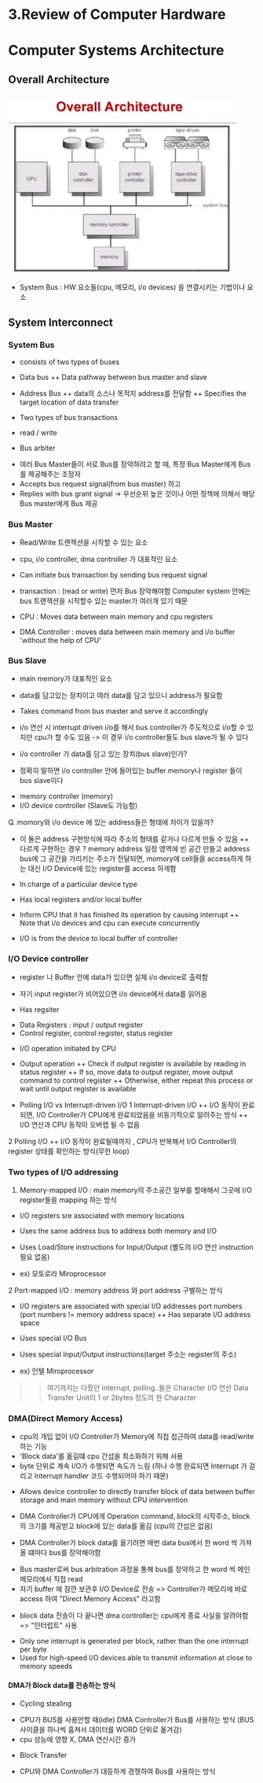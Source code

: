 3.Review of Computer Hardware
=============================

# Computer Systems Architecture
## Overall Architecture


![ch3_1_1](./pic/ch3_1_1.JPG)


- System Bus : HW 요소들(cpu, 메모리, i/o devices) 을 연결시키는 기법이나 요소

## System Interconnect
### System Bus
- consists of two types of buses
 + Data bus
  ++ Data pathway between bus master and slave
  
 + Address Bus
  ++ data의 소스나 목적지 address를 전달함
  ++ Specifies the target location of data transfer
  
- Two types of bus transactions
 + read / write
 
- Bus arbiter
 + 여러 Bus Master들이 서로 Bus를 장악하려고 할 때, 특정 Bus Master에게 Bus를 제공해주는 조정자
 + Accepts bus request signal(from bus master) 하고
 + Replies with bus grant signal -> 우선순위 높은 것이나 어떤 정책에 의해서 해당 Bus master에게 Bus 제공


### Bus Master
- Read/Write 트랜잭션을 시작할 수 있는 요소
- cpu, i/o controller, dma controller 가 대표적인 요소

- Can initiate bus transaction by sending bus request signal
- transaction : (read or write)  먼저 Bus 장악해야함
                Computer system 안에는 bus 트랜잭션을 시작할수 있는 master가 여러개 있기 때문 
                
- CPU : Moves data between main memory and cpu registers
- DMA Controller : moves data between main memory and i/o buffer 'without the help of CPU'


### Bus Slave
- main memory가 대표적인 요소

- data를 담고있는 장치이고 여러 data를 담고 있으니 address가 필요함

- Takes command from bus master and serve it accordingly

- i/o 연산 시 interrupt driven i/o를 해서 bus controller가 주도적으로 i/o할 수 있지만
  cpu가 할 수도 있음 -> 이 경우 i/o controller들도 bus slave가 될 수 있다
  
- i/o controller 가 data를 담고 있는 장치(bus slave)인가?
 + 정확히 말하면 i/o controller 안에 들어있는 buffer memory나 register 들이 bus slave이다

- memory controller (memory)
- I/O device controller (Slave도 가능함)

 Q. momory와 i/o device 에 있는 address들은 형태에 차이가 있을까?
 
  + 이 둘은 address 구현방식에 따라 주소의 형태를 같거나 다르게 만들 수 있음
   ++ 다르게 구현하는 경우 ? memory address 일정 영역에 빈 공간 만들고 address bus에 그 공간을 가리키는
                        주소가 전달되면, momory에 cell들을 access하게 하는 대신 I/O Device에 있는 
                        register를 access 하게함
  
  + In charge of a particular device type
  
  + Has local registers and/or local buffer
  
  + Inform CPU that it has finished its operation by causing interrupt
   ++ Note that i/o devices and cpu can execute concurrently
   
  + I/O is from the device to local buffer of controller
  
  
### I/O Device controller
- register 나 Buffer 안에 data가 있으면 실제 i/o device로 출력함
- 자기 input register가 비어있으면 i/o device에서 data를 읽어옴

- Has regsiter
 + Data Registers : input / output register
 + Control register, control register, status register
 
- I/O operation initiated by CPU
 + Output operation
  ++ Check if output register is available by reading in status register
  ++ If so, move data to output register, move output command to control register
  ++ Otherwise, either repeat this process or wait until output register is available

 + Polling I/O vs Interrupt-driven I/O
  1 Interrupt-driven I/O
   ++ I/O 동작이 완료되면, I/O Controller가 CPU에게 완료되었음을 비동기적으로 알려주는 방식
   ++ I/O 연산과 CPU 동작이 오버랩 될 수 없음
  
  2 Polling I/O
   ++ I/O 동작이 완료될때까지 , CPU가 반복해서 I/O Controller의 register 상태를 확인하는 방식(무한 loop)


### Two types of I/O addressing
1. Memory-mapped I/O 
 : main memory의 주소공간 일부를 할애해서 그곳에 I/O register들을 mapping 하는 방식

 + I/O registers sre associated with memory locations
 + Uses the same address bus to address both memory and I/O
 + Uses Load/Store instructions for Input/Output (별도의 I/O 연산 instruction 필요 없음)
 
 + ex) 모토로라 Miroprocessor
 
2 Port-mapped I/O 
 : memory address 와 port address 구별하는 방식

 + I/O registers are associated with special I/O addresses port numbers 
   (port numbers != memory address space)
  ++ Has separate I/O address space
 + Uses special I/O Bus
 + Uses special Input/Output instructions(target 주소는 register의 주소)
 
 + ex) 인텔 Miroprocessor
 
 >> 여기까지는 다뤘던 interrupt, polling..들은 Character I/O 연산 
 >> Data Transfer Unit이 1 or 2bytes 정도의 한 Character
  

### DMA(Direct Memory Access)
- cpu의 개입 없이 I/O Controller가 Memory에 직접 접근하여 data를 read/write하는 기능
- 'Block data'를 옮길떄 cpu 간섭을 최소화하기 위해 사용
- byte 단위로 계속 I/O가 수행되면 속도가 느림 
  (하나 수행 완료되면 Interrupt 가 걸리고 Interrupt handler 코드 수행되어야 하기 때문)
 
 + Allows device controller to directly transfer block of data between buffer storage and main 
   memory without CPU intervention

- DMA Controller가 CPU에게 Operation command, block의 시작주소, block의 크기를 제공받고
  block에 있는 data를 옮김 (cpu의 간섭은 없음)
  
- DMA Controller가 block data를 옮기려면 매번 data bus에서 한 word 씩 가져올 떄마다 bus를 장악해야함
 + Bus master로써 bus arbitration 과정을 통해 bus를 장악하고 한 word 씩 메인 메모리에서 직접 read
 + 자기 buffer 에 잠깐 보관후 I/O Device로 전송
 => Controller가 메모리에 바로 access 하여 "Direct Memory Access" 라고함
  
- block data 전송이 다 끝나면 dma controller는 cpu에게 종료 사실을 알려야함
 => "인터럽트" 사용

 + Only one interrupt is generated per block, rather than the one interrupt per byte
 + Used for high-speed I/O devices able to transmit information at close to memory speeds

 
#### DMA가 Block data를 전송하는 방식
- Cycling stealing 
 + CPU가 BUS를 사용안할 때(idle) DMA Controller가 Bus를 사용하는 방식
  (BUS 사이클을 하나씩 훔쳐서 데이터를 WORD 단위로 옮겨감)
 + cpu 성능에 영향 X, DMA 연산시간 증가
 
- Block Transfer
 + CPU와 DMA Controller가 대등하게 경쟁하여 Bus를 사용하는 방식
  
  
  
  
  
  
  
  
  
  
  
  
  
  
  
  
  
  
  
  